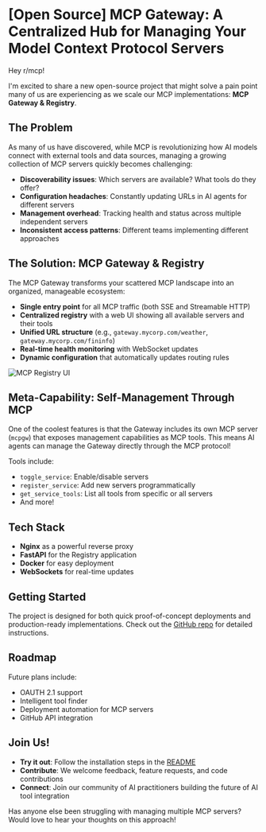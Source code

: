 # [Open Source] MCP Gateway: A Centralized Hub for Managing Your Model Context Protocol Servers

Hey r/mcp!

I'm excited to share a new open-source project that might solve a pain point many of us are experiencing as we scale our MCP implementations: **MCP Gateway & Registry**.

## The Problem

As many of us have discovered, while MCP is revolutionizing how AI models connect with external tools and data sources, managing a growing collection of MCP servers quickly becomes challenging:

* **Discoverability issues**: Which servers are available? What tools do they offer?
* **Configuration headaches**: Constantly updating URLs in AI agents for different servers
* **Management overhead**: Tracking health and status across multiple independent servers
* **Inconsistent access patterns**: Different teams implementing different approaches

## The Solution: MCP Gateway & Registry

The MCP Gateway transforms your scattered MCP landscape into an organized, manageable ecosystem:

* **Single entry point** for all MCP traffic (both SSE and Streamable HTTP)
* **Centralized registry** with a web UI showing all available servers and their tools
* **Unified URL structure** (e.g., `gateway.mycorp.com/weather`, `gateway.mycorp.com/fininfo`)
* **Real-time health monitoring** with WebSocket updates
* **Dynamic configuration** that automatically updates routing rules

![MCP Registry UI](https://github.com/aarora79/mcp-gateway/raw/main/docs/img/registry.png)

## Meta-Capability: Self-Management Through MCP

One of the coolest features is that the Gateway includes its own MCP server (`mcpgw`) that exposes management capabilities as MCP tools. This means AI agents can manage the Gateway directly through the MCP protocol!

Tools include:
* `toggle_service`: Enable/disable servers
* `register_service`: Add new servers programmatically
* `get_service_tools`: List all tools from specific or all servers
* And more!

## Tech Stack

* **Nginx** as a powerful reverse proxy
* **FastAPI** for the Registry application
* **Docker** for easy deployment
* **WebSockets** for real-time updates

## Getting Started

The project is designed for both quick proof-of-concept deployments and production-ready implementations. Check out the [GitHub repo](https://github.com/aarora79/mcp-gateway/tree/main) for detailed instructions.

## Roadmap

Future plans include:
* OAUTH 2.1 support
* Intelligent tool finder
* Deployment automation for MCP servers
* GitHub API integration

## Join Us!

* **Try it out**: Follow the installation steps in the [README](https://github.com/aarora79/mcp-gateway/tree/main?tab=readme-ov-file#installation)
* **Contribute**: We welcome feedback, feature requests, and code contributions
* **Connect**: Join our community of AI practitioners building the future of AI tool integration

Has anyone else been struggling with managing multiple MCP servers? Would love to hear your thoughts on this approach!